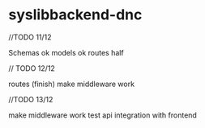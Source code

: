 # syslibbackend-dnc

//TODO 11/12

Schemas ok
models ok
routes half

// TODO 12/12

routes (finish)
make middleware work

//TODO 13/12

make middleware work
test api integration with frontend